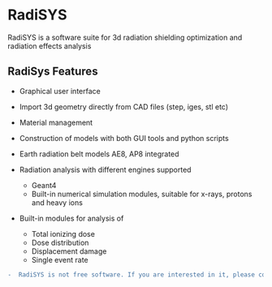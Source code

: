 # RadiSYS
RadiSYS is a software suite for 3d radiation shielding optimization and radiation effects analysis 


## RadiSys Features  

* Graphical user interface
* Import 3d geometry directly  from CAD files (step, iges, stl etc)
* Material management 
* Construction of models with both GUI tools and python scripts 
* Earth radiation belt models AE8, AP8 integrated
* Radiation analysis with different engines supported
  * Geant4
  * Built-in numerical simulation modules, suitable for x-rays, protons and heavy ions
* Built-in modules for analysis of 

  * Total ionizing dose
  *  Dose distribution 
  *  Displacement damage
  *  Single event rate

```diff
-  RadiSYS is not free software. If you are interested in it, please contact me by mail (dr.hualinxiao#gmail.com)
```
